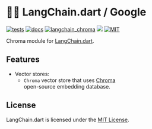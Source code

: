 # 🦜️🔗 LangChain.dart / Google

[![tests](https://img.shields.io/github/actions/workflow/status/davidmigloz/langchain_dart/test.yaml?logo=github&label=tests)](https://github.com/davidmigloz/langchain_dart/actions/workflows/test.yaml)
[![docs](https://img.shields.io/github/actions/workflow/status/davidmigloz/langchain_dart/pages%2Fpages-build-deployment?logo=github&label=docs)](https://github.com/davidmigloz/langchain_dart/actions/workflows/pages/pages-build-deployment)
[![langchain_chroma](https://img.shields.io/pub/v/langchain_chroma.svg)](https://pub.dev/packages/langchain_chroma)
[![](https://dcbadge.vercel.app/api/server/x4qbhqecVR?style=flat)](https://discord.gg/x4qbhqecVR)
[![MIT](https://img.shields.io/badge/license-MIT-purple.svg)](https://github.com/davidmigloz/langchain_dart/blob/main/LICENSE)

Chroma module for [LangChain.dart](https://github.com/davidmigloz/langchain_dart).

## Features

- Vector stores:
    * `Chroma` vector store that uses [Chroma](https://www.trychroma.com)  
    open-source embedding database.

## License

LangChain.dart is licensed under the
[MIT License](https://github.com/davidmigloz/langchain_dart/blob/main/LICENSE).
